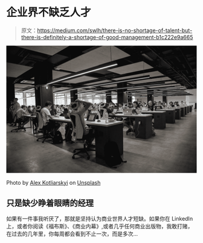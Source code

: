 # 企业界不缺乏人才

> 原文：<https://medium.com/swlh/there-is-no-shortage-of-talent-but-there-is-definitely-a-shortage-of-good-management-b1c222e9a665>

![](img/3664c6530808f693184a8fbba70a23a9.png)

Photo by [Alex Kotliarskyi](https://unsplash.com/@frantic?utm_source=unsplash&utm_medium=referral&utm_content=creditCopyText) on [Unsplash](https://unsplash.com/search/photos/office?utm_source=unsplash&utm_medium=referral&utm_content=creditCopyText)

## 只是缺少睁着眼睛的经理

如果有一件事我听厌了，那就是坚持认为商业世界人才短缺。如果你在 LinkedIn 上，或者你阅读《福布斯》、《商业内幕》,或者几乎任何商业出版物，我敢打赌，在过去的几年里，你每周都会看到不止一次，而是多次…
